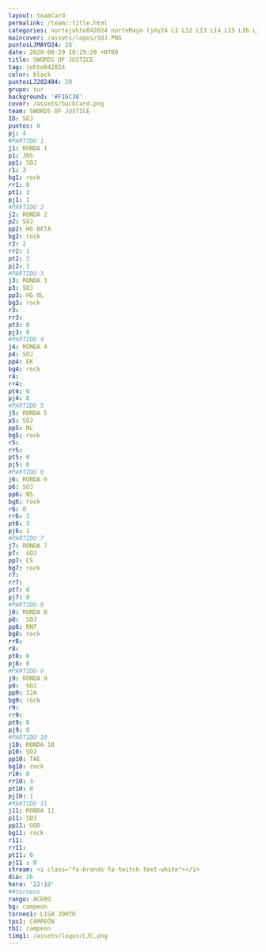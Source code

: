 ```yaml
---
layout: teamCard
permalink: /team/:title.html
categories: nortejohto042024 norteMayo ljmy24 LI LI2 LI3 LI4 LI5 LI6 LI8 LI9 LI10 LI11
maincover: /assets/logos/SOJ.PNG
puntosLJMAYO24: 26
date: 2020-08-29 10:29:20 +0700
title: SWORDS OF JUSTICE
tag: johto042024
color: black
puntosLJ202404: 20
grupo: sur
background: '#F16C38'
cover: /assets/backCard.png
team: SWORDS OF JUSTICE
ID: SOJ
puntos: 8
pj: 4
#PARTIDO 1
j1: RONDA 1
p1: JNS
pp1: SOJ
r1: 3
bg1: rock
rr1: 0
pt1: 3
pj1: 1
#PARTIDO 2
j2: RONDA 2
p2: SOJ
pp2: HG BETA
bg2: rock
r2: 2
rr2: 1
pt2: 2
pj2: 1 
#PARTIDO 3
j3: RONDA 3
p3: SOJ
pp3: HG OL
bg3: rock
r3: 
rr3:
pt3: 0
pj3: 0
#PARTIDO 4
j4: RONDA 4
p4: SOJ
pp4: EK
bg4: rock
r4: 
rr4:
pt4: 0
pj4: 0
#PARTIDO 5
j5: RONDA 5
p5: SOJ
pp5: NL
bg5: rock
r5: 
rr5:
pt5: 0
pj5: 0 
#PARTIDO 6
j6: RONDA 6
p6: SOJ
pp6: NS
bg6: rock
r6: 0
rr6: 3
pt6: 3
pj6: 1
#PARTIDO 7
j7: RONDA 7
p7:  SOJ
pp7: CS
bg7: rock
r7: 
rr7: 
pt7: 0
pj7: 0 
#PARTIDO 8
j8: RONDA 8
p8:  SOJ
pp8: RNT
bg8: rock
rr8: 
r8: 
pt8: 0
pj8: 0 
#PARTIDO 9
j9: RONDA 9
p9:  SOJ
pp9: I2A
bg9: rock
r9: 
rr9: 
pt9: 0
pj9: 0
#PARTIDO 10
j10: RONDA 10
p10: SOJ
pp10: TAE
bg10: rock
r10: 0
rr10: 3
pt10: 0
pj10: 1 
#PARTIDO 11
j11: RONDA 11
p11: SOJ
pp11: GOD
bg11: rock
r11: 
rr11:
pt11: 0
pj11 : 0 
stream: <i class="fa-brands fa-twitch text-white"></i>
dia: 26
hora: '22:10'
##torneos
rango: ACERO
bg: campeon 
torneo1: LIGA JOHTO
tps1: CAMPEÓN
tb1: campeon
timg1: /assets/logos/LJC.png
---
```




